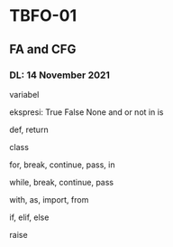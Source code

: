 # TBFO-01

## FA and CFG

### DL: 14 November 2021

variabel 

ekspresi: True False None and or not in is 

def, return

class

for, break, continue, pass, in 

while, break, continue, pass 

with, as, import, from

if, elif, else 

raise

